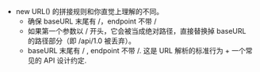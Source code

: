 - new URL() 的拼接规则和你直觉上理解的不同。
  - 确保 baseURL 末尾有 /，endpoint 不带 /
  - 如果第一个参数以 / 开头，它会被当成绝对路径，直接替换掉 baseURL 的路径部分（即 /api/1.0 被丢弃）。
  - baseURL 末尾有 / , endpoint 不带 /. 这是 URL 解析的标准行为 + 一个常见的 API 设计约定.